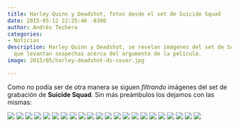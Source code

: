 ```yaml
---
title: Harley Quinn y Deadshot, fotos desde el set de Suicide Squad
date: 2015-05-12 22:25:46 -0300
author: Andrés Techera
categories:
- Noticias
description: Harley Quinn y Deadshot, se revelan imágenes del set de Suicide Squad
  que levantan sospechas acerca del argumento de la película.
image: 2015/05/harley-deadshot-ds-cover.jpg

---
```

Como no podía ser de otra manera se siguen *filtrando* imágenes del set de grabación de **Suicide Squad**.
Sin más preámbulos los dejamos con las mismas:

![](/img/2015/05/harley-deadshot-ds-01.jpg)
![](/img/2015/05/harley-deadshot-ds-02.jpg)
![](/img/2015/05/harley-deadshot-ds-03.jpg)
![](/img/2015/05/harley-deadshot-ds-04.jpg)
![](/img/2015/05/harley-deadshot-ds-05.jpg)
![](/img/2015/05/harley-deadshot-ds-06.jpg)
![](/img/2015/05/harley-deadshot-ds-07.jpg)
![](/img/2015/05/harley-deadshot-ds-08.jpg)
![](/img/2015/05/harley-deadshot-ds-09.jpg)
![](/img/2015/05/harley-deadshot-ds-10.jpg)
![](/img/2015/05/harley-deadshot-cover.jpg)
![](/img/2015/05/harley-deadshot-ds-11.jpg)
![](/img/2015/05/harley-deadshot-ds-12.jpg)
![](/img/2015/05/harley-deadshot-ds-13.jpg)
![](/img/2015/05/harley-deadshot-ds-14.jpg)
![](/img/2015/05/harley-deadshot-ds-15.jpg)
![](/img/2015/05/harley-deadshot-ds-16.jpg)
![](/img/2015/05/harley-deadshot-ds-17.jpg)
![](/img/2015/05/harley-deadshot-ds-18.jpg)
![](/img/2015/05/harley-deadshot-ds-19.jpg)
![](/img/2015/05/harley-deadshot-ds-20.jpg)
![](/img/2015/05/harley-deadshot-ds-21.jpg)


